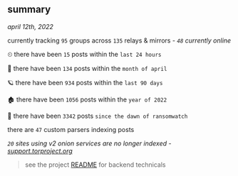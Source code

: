 
## summary
_april 12th, 2022_

currently tracking `95` groups across `135` relays & mirrors - _`48` currently online_

⏲ there have been `15` posts within the `last 24 hours`

🦈 there have been `134` posts within the `month of april`

🪐 there have been `934` posts within the `last 90 days`

🏚 there have been `1056` posts within the `year of 2022`

🦕 there have been `3342` posts `since the dawn of ransomwatch`

there are `47` custom parsers indexing posts

_`20` sites using v2 onion services are no longer indexed - [support.torproject.org](https://support.torproject.org/onionservices/v2-deprecation/)_

> see the project [README](https://github.com/thetanz/ransomwatch#ransomwatch--) for backend technicals
